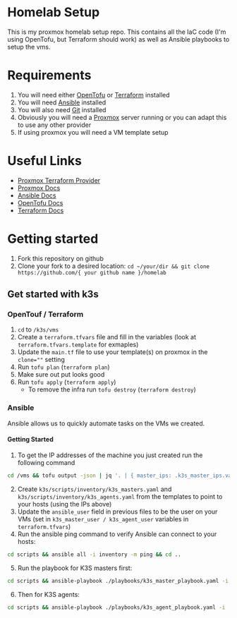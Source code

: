 # Homelab Setup
This is my proxmox homelab setup repo. This contains all the IaC code (I'm using OpenTofu, but Terraform should work) as well 
as Ansible playbooks to setup the vms. 

# Requirements
1. You will need either [OpenTofu](https://opentofu.org/docs/intro/install/) or [Terraform](https://developer.hashicorp.com/terraform/install) installed
2. You will need [Ansible](https://docs.ansible.com/ansible/latest/installation_guide/intro_installation.html) installed
3. You will also need [Git](https://git-scm.com/downloads) installed
4. Obviously you will need a [Proxmox](https://www.proxmox.com/en/proxmox-virtual-environment/get-started) server running or you can adapt this to use any other provider
5. If using proxmox you will need a VM template setup

# Useful Links
- [Proxmox Terraform Provider](https://registry.terraform.io/providers/Telmate/proxmox/latest/docs)
- [Proxmox Docs](https://pve.proxmox.com/pve-docs/)
- [Ansible Docs](https://docs.ansible.com/ansible/latest/getting_started/index.html)
- [OpenTofu Docs](https://opentofu.org/docs/intro/)
- [Terraform Docs](https://developer.hashicorp.com/terraform/docs)

# Getting started
1. Fork this repository on github
2. Clone your fork to a desired location: `cd ~/your/dir && git clone https://github.com/{ your github name }/homelab`

## Get started with k3s

### OpenTouf / Terraform
1. `cd` to `/k3s/vms`
2. Create a `terraform.tfvars` file and fill in the variables (look at `terraform.tfvars.template` for exmaples)
3. Update the `main.tf` file to use your template(s) on proxmox in the `clone=""` setting 
4. Run `tofu plan` (`terraform plan`)
5. Make sure out put looks good
6. Run `tofu apply` (`terraform apply`)
    - To remove the infra run `tofu destroy` (`terraform destroy`)

### Ansible
Ansible allows us to quickly automate tasks on the VMs we created.

#### Getting Started

1. To get the IP addresses of the machine you just created run the following command

```bash
cd /vms && tofu output -json | jq '. | { master_ips: .k3s_master_ips.value, agent_ips: .k3s_agent_ips.value}' && cd ..
```

2. Create `k3s/scripts/inventory/k3s_masters.yaml` and `k3s/scripts/inventory/k3s_agents.yaml` from the templates to point to your hosts (using the IPs above)
3. Update the `ansible_user` field in previous files to be the user on your VMs (set in `k3s_master_user / k3s_agent_user` variables in `terraform.tfvars`)
4. Run the ansible ping command to verify Ansible can connect to your hosts:
```bash
cd scripts && ansible all -i inventory -m ping && cd ..
```
5. Run the playbook for K3S masters first:
```bash
cd scripts && ansible-playbook ./playbooks/k3s_master_playbook.yaml -i ./inventory && cd ..
```
6. Then for K3S agents:
```bash
cd scripts && ansible-playbook ./playbooks/k3s_agent_playbook.yaml -i ./inventory && cd ..
```